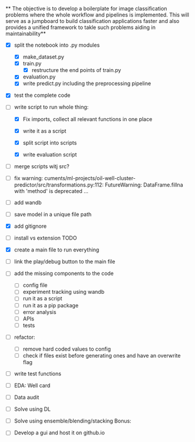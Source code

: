 ** The objective is to develop a boilerplate for image classification problems where the whole workflow and  pipelines is implemented. This will serve as a jumpboard to build classification applications faster and also provides a unified framework to takle such problems aiding in maintainability**

- [x] split the notebook into .py modules
    - [x] make_dataset.py
    - [x] train.py
        -[x] restructure the end points of train.py
    - [x] evaluation.py
    - [x] write predict.py including the preprocessing pipeline
- [x] test the complete code
- [ ] write script to run whole thing:
    -[x] Fix imports, collect all relevant functions in one place
    -[x] write it as a script
    - [x] split script into scripts
    - [x] write evaluation script








- [ ] merge scripts witj src?
- [ ] fix warning: cuments/ml-projects/oil-well-cluster-predictor/src/transformations.py:112: FutureWarning: DataFrame.fillna with 'method' is deprecated ...
- [ ] add wandb
- [ ] save model in a unique file path
- [x] add gitignore
- [ ] install vs extension TODO
- [x] create a main file to run everything
- [ ] link the play/debug button to the main file






- [ ] add the missing components to the code
    - [ ] config file
    - [ ] experiment tracking using wandb
    - [ ] run it as a script
    - [ ] run it as a pip package
    - [ ] error analysis
    - [ ] APIs
    - [ ] tests
- [ ] refactor:
    - [ ] remove hard coded values to config
    - [ ] check if files exist before generating ones and have an overwrite flag
- [ ] write test functions    
- [ ] EDA: Well card
- [ ] Data audit
- [ ] Solve using DL
- [ ] Solve using ensemble/blending/stacking
Bonus:
- [ ] Develop a gui and host it on github.io
